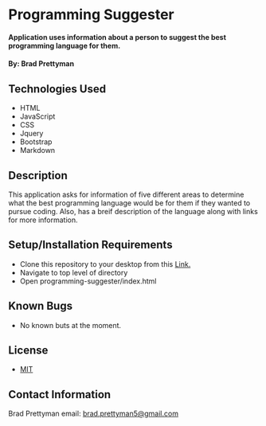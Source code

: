 # **Programming Suggester**

#### Application uses information about a person to suggest the best programming language for them.

#### By: **Brad Prettyman**

## Technologies Used

* HTML
* JavaScript
* CSS
* Jquery
* Bootstrap
* Markdown

## Description

This application asks for information of five different areas to determine what the best programming language would be for them if they wanted to pursue coding. Also, has a breif description of the language along with links for more information. 

## Setup/Installation Requirements

* Clone this repository to your desktop from this [Link.](https://github.com/BradPrettyman/programming-suggester)
* Navigate to top level of directory
* Open programming-suggester/index.html


## Known Bugs

* No known buts at the moment.

## License

* [MIT](https://www.mit.edu/~amini/LICENSE.md)

## Contact Information

Brad Prettyman 
email: brad.prettyman5@gmail.com